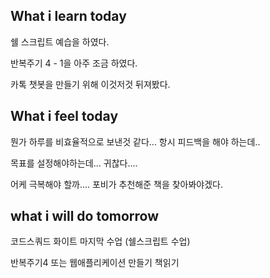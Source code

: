 ## What i learn today
쉘 스크립트 예습을 하였다.

반복주기 4 - 1을 아주 조금 하였다.

카톡 챗봇을 만들기 위해 이것저것 뒤져봤다.

## What i feel today

뭔가 하루를 비효율적으로 보낸것 같다... 항시 피드백을 해야 하는데..

목표를 설정해야하는데... 귀찮다....

어케 극복해야 할까.... 포비가 추천해준 책을 찾아봐야겠다.

## what i will do tomorrow
코드스쿼드 화이트 마지막 수업 (쉘스크립트 수업)

반복주기4 또는 웹애플리케이션 만들기 책읽기

